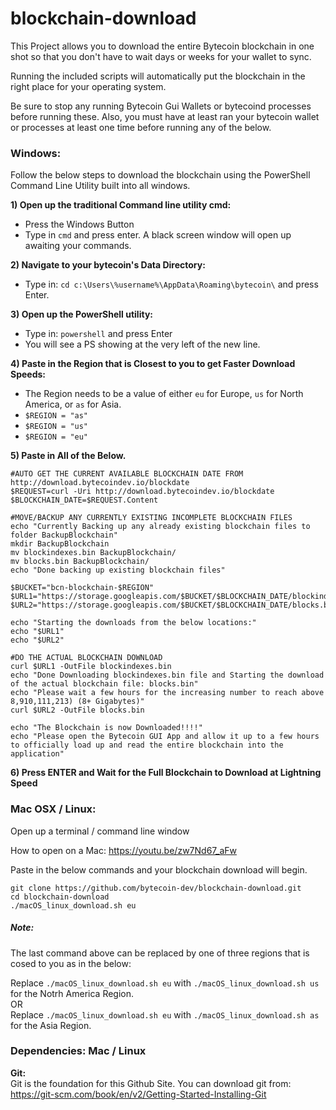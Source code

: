 # blockchain-download

This Project allows you to download the entire Bytecoin blockchain in one shot so that you don't have to wait days or weeks for your wallet to sync.

Running the included scripts will automatically put the blockchain in the right place for your operating system.

Be sure to stop any running Bytecoin Gui Wallets or bytecoind processes before running these. Also, you must have at least ran your bytecoin wallet or processes at least one time before running any of the below.

### Windows:

Follow the below steps to download the blockchain using the PowerShell Command Line Utility built into all windows.

**1) Open up the traditional Command line utility cmd:**
* Press the Windows Button
* Type in `cmd` and press enter. A black screen window will open up awaiting your commands.

**2) Navigate to your bytecoin's Data Directory:**
* Type in: `cd c:\Users\%username%\AppData\Roaming\bytecoin\` and press Enter.

**3) Open up the PowerShell utility:**
* Type in: `powershell` and press Enter
* You will see a PS showing at the very left of the new line.

**4) Paste in the Region that is Closest to you to get Faster Download Speeds:**
* The Region needs to be a value of either `eu` for Europe, `us` for North America, or `as` for Asia.
* `$REGION = "as"`
* `$REGION = "us"`
* `$REGION = "eu"`

**5) Paste in All of the Below.**

```
#AUTO GET THE CURRENT AVAILABLE BLOCKCHAIN DATE FROM http://download.bytecoindev.io/blockdate
$REQUEST=curl -Uri http://download.bytecoindev.io/blockdate
$BLOCKCHAIN_DATE=$REQUEST.Content

#MOVE/BACKUP ANY CURRENTLY EXISTING INCOMPLETE BLOCKCHAIN FILES
echo "Currently Backing up any already existing blockchain files to folder BackupBlockchain"
mkdir BackupBlockchain
mv blockindexes.bin BackupBlockchain/
mv blocks.bin BackupBlockchain/
echo "Done backing up existing blockchain files"

$BUCKET="bcn-blockchain-$REGION"
$URL1="https://storage.googleapis.com/$BUCKET/$BLOCKCHAIN_DATE/blockindexes.bin"
$URL2="https://storage.googleapis.com/$BUCKET/$BLOCKCHAIN_DATE/blocks.bin"

echo "Starting the downloads from the below locations:"
echo "$URL1"
echo "$URL2"

#DO THE ACTUAL BLOCKCHAIN DOWNLOAD
curl $URL1 -OutFile blockindexes.bin
echo "Done Downloading blockindexes.bin file and Starting the download of the actual blockchain file: blocks.bin"
echo "Please wait a few hours for the increasing number to reach above 8,910,111,213) (8+ Gigabytes)"
curl $URL2 -OutFile blocks.bin

echo "The Blockchain is now Downloaded!!!!"
echo "Please open the Bytecoin GUI App and allow it up to a few hours to officially load up and read the entire blockchain into the application"
```

**6) Press ENTER and Wait for the Full Blockchain to Download at Lightning Speed**

### Mac OSX / Linux:

Open up a terminal / command line window

How to open on a Mac: https://youtu.be/zw7Nd67_aFw

Paste in the below commands and your blockchain download will begin.

```
git clone https://github.com/bytecoin-dev/blockchain-download.git
cd blockchain-download
./macOS_linux_download.sh eu
```

##### Note:

The last command above can be replaced by one of three regions that is cosed to you as in the below:

Replace `./macOS_linux_download.sh eu` with `./macOS_linux_download.sh us` for the Notrh America Region.  
OR  
Replace `./macOS_linux_download.sh eu` with `./macOS_linux_download.sh as` for the Asia Region.

### Dependencies: Mac / Linux

**Git:**  
Git is the foundation for this Github Site. You can download git from: https://git-scm.com/book/en/v2/Getting-Started-Installing-Git
